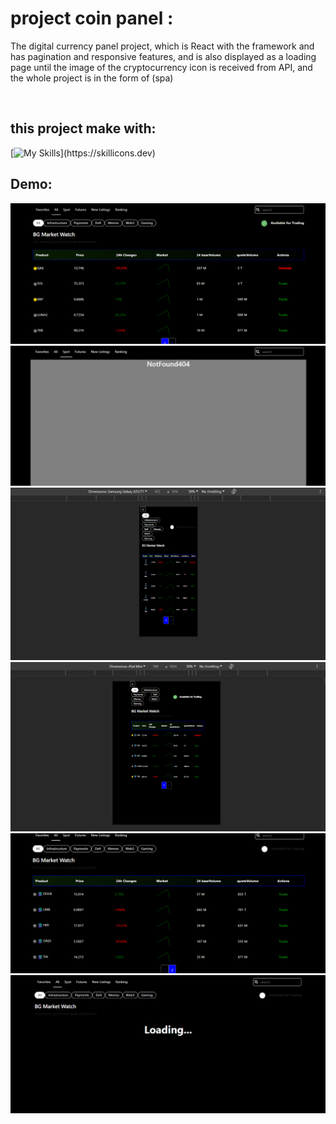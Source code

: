 # project coin panel :

<P>The digital currency panel project, which is React with the framework and has pagination and responsive features, and is also displayed as a loading page until the image of the cryptocurrency icon is received from API, and the whole project is in the form of (spa)</p>
</br>


## this project make with:
[![My Skills](https://skillicons.dev/icons?i=js,react,html,css,)](https://skillicons.dev)

## Demo:
![alt text](./public/images/Capture1.PNG)
![alt text](./public/images/Capture2.PNG)
![alt text](./public/images/Capture3.PNG)
![alt text](./public/images/Capture4.PNG)
![alt text](./public/images/Capture5.PNG)
![alt text](./public/images/Capture6.PNG)

